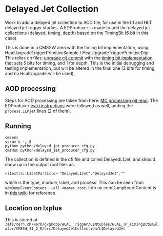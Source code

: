 # Delayed Jet Collection
Work to add a delayed jet collection to AOD file, for use in the L1 and HLT delayed jet trigger studies. A EDProducer is made to add the delayed jet collections (delayed, timing, depth) based on the TimingBit (6 bit in this case). 

This is done in a CMSSW area with the timing bit implementation, using HcalUpgradeTriggerPrimitiveSample / HcalUpgradeTriggerPrimitiveDigi. This relies on files: [upgrade git commit](https://github.com/gk199/cmssw/commit/21f40d96995033f3e2337ebebd930df4744e037b) with the [timing bit implementation](https://github.com/gk199/cmssw/commit/d6ecac888e2197d19837e69887c36788fca52ec5) that sets 5 bits for timing, and 1 for depth. This is the initial debugging and testing implementation, but will be altered in the final one (3 bits for timing, and no HcalUpgrade will be used).

## AOD processing
Steps for AOD processing are taken from here: [MC processing git repo](https://github.com/gk199/MonteCarlo_PrivateProduction/tree/master/LLP_TDC). The EDProducer [twiki instructions](https://twiki.cern.ch/twiki/bin/view/CMSPublic/WorkBookEDMTutorialProducer#RuN) were followed as well, adding the `process.LLPjet` lines (2 of them). 

## Running
```
cmsenv
scram b -j 8
python python/delayed_jet_producer_cfg.py
cmsRun python/delayed_jet_producer_cfg.py
```
The collection is defined in the cfi file and called DelayedL1Jet, and should show up in the output root files as:
```
<l1extra::L1JetParticle> "DelayedL1Jet","DelayedJet",""
```
which is the type, module, label, and process. This can be seen from `edmDumpEventContent --all <name>.root`. Info on edmDumpEventContent is in [this twiki](https://twiki.cern.ch/twiki/bin/view/CMSPublic/WorkBookEdmInfoOnDataFile) for reference.

## Location on lxplus
This is stored at `/afs/cern.ch/work/g/gkopp/HCAL_Trigger/L1Ntuples/HCAL_TP_TimingBitEmulator/CMSSW_11_2_0/src/DelayedJetCollection/L1DelayedJet`
